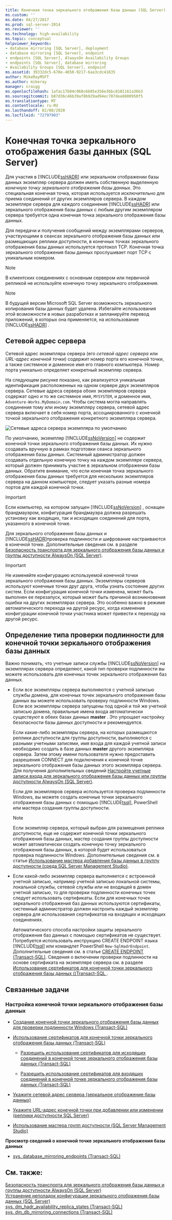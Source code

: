 ```yaml
---
title: Конечная точка зеркального отображения базы данных (SQL Server) | Документы Майкрософт
ms.custom: ''
ms.date: 04/27/2017
ms.prod: sql-server-2014
ms.reviewer: ''
ms.technology: high-availability
ms.topic: conceptual
helpviewer_keywords:
- database mirroring [SQL Server], deployment
- database mirroring [SQL Server], endpoint
- endpoints [SQL Server], AlwaysOn Availability Groups
- endpoints [SQL Server], database mirroring
- Availability Groups [SQL Server], endpoint
ms.assetid: 39332dc5-678e-4650-9217-6aa3cdc41635
author: MikeRayMSFT
ms.author: mikeray
manager: craigg
ms.openlocfilehash: 1afac17b04c968c6685e356e3bbc8101161a36b3
ms.sourcegitcommit: b87d36c46b39af8b929ad94ec707dee8800950f5
ms.translationtype: MT
ms.contentlocale: ru-RU
ms.lasthandoff: 02/08/2020
ms.locfileid: "72797903"
---
```

# <a name="the-database-mirroring-endpoint-sql-server"></a>Конечная точка зеркального отображения базы данных (SQL Server)
  Для участия в [!INCLUDE[ssHADR](../../includes/sshadr-md.md)] или зеркальном отображении базы данных экземпляр сервера должен иметь собственную выделенную *конечную точку зеркального отображения базы данных*. Это специальная конечная точка, которая используется исключительно для приема соединений от других экземпляров сервера. В каждом экземпляре сервера для каждого соединения [!INCLUDE[ssHADR](../../includes/sshadr-md.md)] или зеркального отображения базы данных с любым другим экземпляром сервера требуется одна конечная точка зеркального отображения базы данных.  
  
 Для передачи и получения сообщений между экземплярами серверов, участвующими в сеансах зеркального отображения базы данных или размещающих реплики доступности, в конечных точках зеркального отображения базы данных используется протокол TCP. Конечная точка зеркального отображения базы данных прослушивает порт TCP с уникальным номером.  
  
> [!NOTE]  
>  В клиентских соединениях с основным сервером или первичной репликой не используйте конечную точку зеркального отображения.  
  
> [!NOTE]  
>  В будущей версии Microsoft SQL Server возможность зеркального копирования базы данных будет удалена. Избегайте использования этой возможности в новых разработках и запланируйте перевод приложений, в которых она применяется, на использование [!INCLUDE[ssHADR](../../includes/sshadr-md.md)] .  
  
  
##  <a name="ServerNetworkAddress"></a> Сетевой адрес сервера  
 Сетевой адрес экземпляра сервера (его *сетевой адрес сервера* или *URL-адрес конечной точки*) содержит номер порта его конечной точки, а также системное и доменное имя его главного компьютера. Номер порта уникально определяет конкретный экземпляр сервера.  
  
 На следующем рисунке показано, как реализуется уникальная идентификация расположенных на одном сервере двух экземпляров сервера. Сетевые адреса сервера обоих экземпляров сервера содержат одно и то же системное имя, `MYSYSTEM`, и доменное имя, `Adventure-Works.MyDomain.com`. Чтобы система могла направлять соединения тому или иному экземпляру сервера, сетевой адрес сервера включает в себя номер порта, ассоциированного с конечной точкой зеркального отображения конкретного экземпляра сервера.  
  
 ![Сетевые адреса сервера экземпляра по умолчанию](../media/dbm-2-instances-ports-1-system.gif "Сетевые адреса сервера экземпляра по умолчанию")  
  
 По умолчанию, экземпляр [!INCLUDE[ssNoVersion](../../includes/ssnoversion-md.md)] не содержит конечной точки зеркального отображения базы данных. Их нужно создавать вручную в рамках подготовки сеанса зеркального отображения базы данных. Системный администратор должен создавать отдельную конечную точку на каждом экземпляре сервера, который должен принимать участие в зеркальном отображении базы данных. Обратите внимание, что если конечная точка зеркального отображения базы данных требуется для нескольких экземпляров сервера на данном компьютере, следует указать разные номера портов для каждой конечной точки.  
  
> [!IMPORTANT]  
>  Если компьютер, на котором запущен [!INCLUDE[ssNoVersion](../../includes/ssnoversion-md.md)] , оснащен брандмауэром, конфигурация брандмауэра должна разрешать установку как входящих, так и исходящих соединений для порта, указанного в конечной точке.  
  
 Для зеркального отображения базы данных и [!INCLUDE[ssHADR](../../includes/sshadr-md.md)]проверка подлинности и шифрование настраиваются в конечной точке. Дополнительные сведения см. в разделе [Безопасность транспорта для зеркального отображения базы данных и группы доступности AlwaysOn &#40;SQL Server&#41;](transport-security-database-mirroring-always-on-availability.md).  
  
> [!IMPORTANT]  
>  Не изменяйте конфигурацию используемой конечной точки зеркального отображения базы данных. Экземпляры серверов используют конечные точки друг друга, чтобы узнать состояние других систем. Если конфигурация конечной точки изменена, может быть выполнен ее перезапуск, который может быть причиной возникновения ошибки на других экземплярах сервера. Это особенно важно в режиме автоматического перехода на другой ресурс, когда изменение конфигурации конечной точки участника может привести к переходу на другой ресурс.  
  
  
##  <a name="EndpointAuthenticationTypes"></a> Определение типа проверки подлинности для конечной точки зеркального отображения базы данных  
 Важно понимать, что учетные записи службы [!INCLUDE[ssNoVersion](../../includes/ssnoversion-md.md)] на экземплярах сервера определяют, какой тип проверки подлинности вы можете использовать для конечных точек зеркального отображения баз данных.  
  
-   Если все экземпляры сервера выполняются с учетной записью службы домена, для конечных точек зеркального отображения базы данных вы можете использовать проверку подлинности Windows. Если все экземпляры сервера запущены под одной и той же учетной записью домена, правильные имена входа автоматически существуют в обеих базах данных **master** . Это упрощает настройку безопасности базы данных доступности и рекомендуется.  
  
     Если какие-либо экземпляры сервера, на которых размещаются реплики доступности для группы доступности, выполняются с разными учетными записями, имя входа для каждой учетной записи необходимо создать в базе данных **master** другого экземпляра сервера. Затем этому имени пользователя нужно предоставить разрешения CONNECT для подключения к конечной точке зеркального отображения базы данных этого экземпляра сервера. Для получения дополнительных сведений [Настройте учетные записи входа для зеркального отображения базы данных или группы доступности AlwaysOn &#40;SQL Server&#41;](set-up-login-accounts-database-mirroring-always-on-availability.md).  
  
     Если для экземпляров сервера используется проверка подлинности Windows, вы можете создать конечные точки зеркального отображения базы данных с помощью [!INCLUDE[tsql](../../includes/tsql-md.md)], PowerShell или мастера создания группы доступности.  
  
    > [!NOTE]  
    >  Если экземпляр сервера, который выбран для размещения реплики доступности, еще не содержит конечной точки зеркального отображения базы данных, мастер создания группы доступности может автоматически создать конечную точку зеркального отображения базы данных, в которой будет использоваться проверка подлинности Windows. Дополнительные сведения см. в статье [Использование мастера добавления базы данных в группу доступности (среда SQL Server Management Studio)](../availability-groups/windows/use-the-availability-group-wizard-sql-server-management-studio.md).  
  
-   Если какой-либо экземпляр сервера выполняется с встроенной учетной записью, например учетной записью локальной системы, локальной службы, сетевой службы или не входящей в домен учетной записью, то для проверки подлинности конечных точек следует использовать сертификаты. Если для конечных точек зеркального отображения баз данных используются сертификаты, системный администратор должен настроить каждый экземпляр сервера для использования сертификатов на входящих и исходящих соединениях.  
  
     Автоматического способа настройки защиты зеркального отображения баз данных с помощью сертификатов не существует. Потребуется использовать инструкцию CREATE ENDPOINT языка [!INCLUDE[tsql](../../includes/tsql-md.md)] или командлет PowerShell `New-SqlHadrEndpoint`. Дополнительные сведения см. в статье [CREATE ENDPOINT &#40;Transact-SQL&#41;](/sql/t-sql/statements/create-endpoint-transact-sql). Сведения о включении проверки подлинности на основе сертификата на экземпляре сервера см. в разделе [Использование сертификатов для конечной точки зеркального отображения базы данных &#40;&#41;Transact-SQL ](use-certificates-for-a-database-mirroring-endpoint-transact-sql.md).  
  
  
##  <a name="RelatedTasks"></a> Связанные задачи  

### <a name="to-configure-a-database-mirroring-endpoint"></a>Настройка конечной точки зеркального отображения базы данных
  
-   [Создание конечной точки зеркального отображения базы данных для проверки подлинности Windows &#40;Transact-SQL&#41;](create-a-database-mirroring-endpoint-for-windows-authentication-transact-sql.md)  
  
-   [Использование сертификатов для конечной точки зеркального отображения базы данных &#40;Transact-SQL&#41;](use-certificates-for-a-database-mirroring-endpoint-transact-sql.md)  
  
    -   [Разрешить использование сертификатов для исходящих соединений в конечной точке зеркального отображения базы данных &#40;Transact-SQL&#41;](database-mirroring-use-certificates-for-outbound-connections.md)  
  
    -   [Разрешить использование сертификатов для входящих соединений в конечной точке зеркального отображения базы данных &#40;Transact-SQL&#41;](database-mirroring-use-certificates-for-inbound-connections.md)  
  
-   [Укажите сетевой адрес сервера &#40;зеркальное отображение базы данных&#41;](specify-a-server-network-address-database-mirroring.md)  
  
-   [Укажите URL-адрес конечной точки при добавлении или изменении &#40;реплики доступности SQL Server&#41;](../availability-groups/windows/specify-endpoint-url-adding-or-modifying-availability-replica.md)  
  
-   [Использование мастера групп доступности &#40;SQL Server Management Studio&#41;](../../ssms/sql-server-management-studio-ssms.md)  
  
 **Просмотр сведений о конечной точке зеркального отображения базы данных**  
  
-   [sys. database_mirroring_endpoints &#40;Transact-SQL&#41;](/sql/relational-databases/system-catalog-views/sys-database-mirroring-endpoints-transact-sql)  
  
  
## <a name="see-also"></a>См. также:  
 [Безопасность транспорта для зеркального отображения базы данных и группы доступности AlwaysOn &#40;SQL Server&#41;](transport-security-database-mirroring-always-on-availability.md)   
 [Устранение неполадок конфигурации зеркального отображения базы данных &#40;SQL Server&#41;](troubleshoot-database-mirroring-configuration-sql-server.md)   
 [sys. dm_hadr_availability_replica_states &#40;Transact-SQL&#41;](/sql/relational-databases/system-dynamic-management-views/sys-dm-hadr-availability-replica-states-transact-sql)   
 [sys. dm_db_mirroring_connections &#40;Transact-SQL&#41;](/sql/relational-databases/system-dynamic-management-views/database-mirroring-sys-dm-db-mirroring-connections)  

